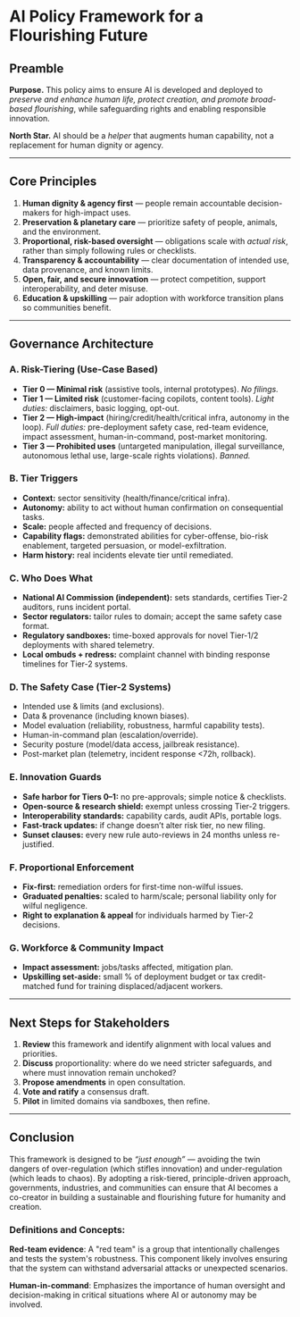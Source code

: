 # AI Policy Framework for a Flourishing Future
<!-- **version - August 31st, 2025** -->

## Preamble
**Purpose.** This policy aims to ensure AI is developed and deployed to *preserve and enhance human life, protect creation, and promote broad-based flourishing*, while safeguarding rights and enabling responsible innovation.

**North Star.** AI should be a *helper* that augments human capability, not a replacement for human dignity or agency.

---

## Core Principles
1. **Human dignity & agency first** — people remain accountable decision-makers for high-impact uses.
2. **Preservation & planetary care** — prioritize safety of people, animals, and the environment.
3. **Proportional, risk-based oversight** — obligations scale with *actual risk*, rather than simply following rules or checklists.
4. **Transparency & accountability** — clear documentation of intended use, data provenance, and known limits.
5. **Open, fair, and secure innovation** — protect competition, support interoperability, and deter misuse.
6. **Education & upskilling** — pair adoption with workforce transition plans so communities benefit.

---

## Governance Architecture

### A. Risk-Tiering (Use-Case Based)
- **Tier 0 — Minimal risk** (assistive tools, internal prototypes). *No filings.*
- **Tier 1 — Limited risk** (customer-facing copilots, content tools). *Light duties:* disclaimers, basic logging, opt-out.
- **Tier 2 — High-impact** (hiring/credit/health/critical infra, autonomy in the loop). *Full duties:* pre-deployment safety case, red-team evidence, impact assessment, human-in-command, post-market monitoring.
- **Tier 3 — Prohibited uses** (untargeted manipulation, illegal surveillance, autonomous lethal use, large-scale rights violations). *Banned.*

### B. Tier Triggers
- **Context:** sector sensitivity (health/finance/critical infra).
- **Autonomy:** ability to act without human confirmation on consequential tasks.
- **Scale:** people affected and frequency of decisions.
- **Capability flags:** demonstrated abilities for cyber-offense, bio-risk enablement, targeted persuasion, or model-exfiltration.
- **Harm history:** real incidents elevate tier until remediated.

### C. Who Does What
- **National AI Commission (independent):** sets standards, certifies Tier-2 auditors, runs incident portal.
- **Sector regulators:** tailor rules to domain; accept the same safety case format.
- **Regulatory sandboxes:** time-boxed approvals for novel Tier-1/2 deployments with shared telemetry.
- **Local ombuds + redress:** complaint channel with binding response timelines for Tier-2 systems.

### D. The Safety Case (Tier-2 Systems)
- Intended use & limits (and exclusions).
- Data & provenance (including known biases).
- Model evaluation (reliability, robustness, harmful capability tests).
- Human-in-command plan (escalation/override).
- Security posture (model/data access, jailbreak resistance).
- Post-market plan (telemetry, incident response <72h, rollback).

### E. Innovation Guards
- **Safe harbor for Tiers 0–1:** no pre-approvals; simple notice & checklists.
- **Open-source & research shield:** exempt unless crossing Tier-2 triggers.
- **Interoperability standards:** capability cards, audit APIs, portable logs.
- **Fast-track updates:** if change doesn’t alter risk tier, no new filing.
- **Sunset clauses:** every new rule auto-reviews in 24 months unless re-justified.

### F. Proportional Enforcement
- **Fix-first:** remediation orders for first-time non-wilful issues.
- **Graduated penalties:** scaled to harm/scale; personal liability only for wilful negligence.
- **Right to explanation & appeal** for individuals harmed by Tier-2 decisions.

### G. Workforce & Community Impact
- **Impact assessment:** jobs/tasks affected, mitigation plan.
- **Upskilling set-aside:** small % of deployment budget or tax credit-matched fund for training displaced/adjacent workers.

---

## Next Steps for Stakeholders
1. **Review** this framework and identify alignment with local values and priorities.
2. **Discuss** proportionality: where do we need stricter safeguards, and where must innovation remain unchoked?
3. **Propose amendments** in open consultation.
4. **Vote and ratify** a consensus draft.
5. **Pilot** in limited domains via sandboxes, then refine.

---

## Conclusion
This framework is designed to be *“just enough”* — avoiding the twin dangers of over-regulation (which stifles innovation) and under-regulation (which leads to chaos). By adopting a risk-tiered, principle-driven approach, governments, industries, and communities can ensure that AI becomes a co-creator in building a sustainable and flourishing future for humanity and creation.

### Definitions and Concepts:

**Red-team evidence**: A "red team" is a group that intentionally
challenges and tests the system's robustness. This component likely
involves ensuring that the system can withstand adversarial attacks or
unexpected scenarios.

**Human-in-command**: Emphasizes the importance of human oversight and
decision-making in critical situations where AI or autonomy may be
involved.